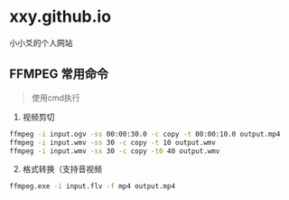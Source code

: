 # xxy.github.io
小小爻的个人网站

## FFMPEG 常用命令
> 使用cmd执行
1. 视频剪切
```cmd
ffmpeg -i input.ogv -ss 00:00:30.0 -c copy -t 00:00:10.0 output.mp4
ffmpeg -i input.wmv -ss 30 -c copy -t 10 output.wmv
ffmpeg -i input.wmv -ss 30 -c copy -t0 40 output.wmv
```
2. 格式转换（支持音视频
```cmd
ffmpeg.exe -i input.flv -f mp4 output.mp4
```
